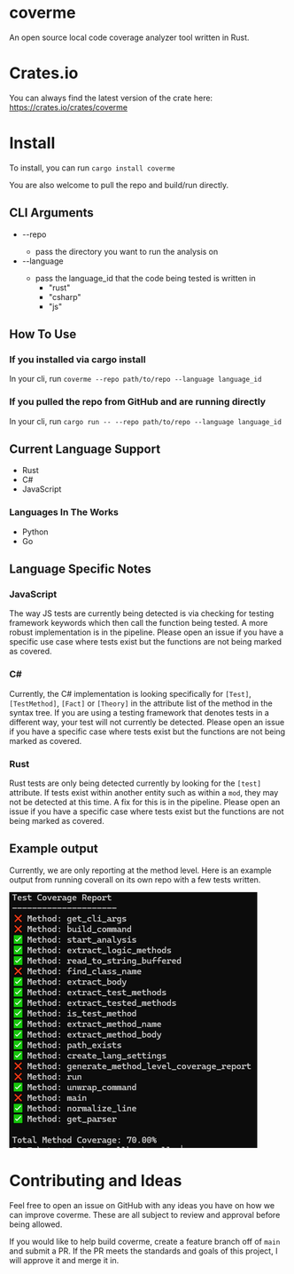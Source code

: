 # coverme

An open source local code coverage analyzer tool written in Rust.

# Crates.io

You can always find the latest version of the crate here: https://crates.io/crates/coverme

# Install

To install, you can run `cargo install coverme`

You are also welcome to pull the repo and build/run directly.

## CLI Arguments

- --repo <PATH>
  - pass the directory you want to run the analysis on
- --language <Language>
  - pass the language_id that the code being tested is written in
    - "rust"
    - "csharp"
    - "js"

## How To Use

### If you installed via cargo install

In your cli, run `coverme --repo path/to/repo --language language_id`

### If you pulled the repo from GitHub and are running directly

In your cli, run `cargo run -- --repo path/to/repo --language language_id`

## Current Language Support

- Rust
- C#
- JavaScript

### Languages In The Works

- Python
- Go

## Language Specific Notes

### JavaScript

The way JS tests are currently being detected is via checking for testing framework keywords which then call the function being tested. A more robust implementation is in the pipeline. Please open an issue if you have a specific use case where tests exist but the functions are not being marked as covered.

### C#

Currently, the C# implementation is looking specifically for `[Test]`, `[TestMethod]`, `[Fact]` or `[Theory]` in the attribute list of the method in the syntax tree. If you are using a testing framework that denotes tests in a different way, your test will not currently be detected. Please open an issue if you have a specific case where tests exist but the functions are not being marked as covered.

### Rust

Rust tests are only being detected currently by looking for the `[test]` attribute. If tests exist within another entity such as within a `mod`, they may not be detected at this time. A fix for this is in the pipeline. Please open an issue if you have a specific case where tests exist but the functions are not being marked as covered.

## Example output

Currently, we are only reporting at the method level. Here is an example output from running coverall on its own repo with a few tests written.

![alt text](https://github.com/WillBallentine/coverme/blob/main/coverage_example.PNG)

# Contributing and Ideas

Feel free to open an issue on GitHub with any ideas you have on how we can improve coverme. These are all subject to review and approval before being allowed.

If you would like to help build coverme, create a feature branch off of `main` and submit a PR. If the PR meets the standards and goals of this project, I will approve it and merge it in.
